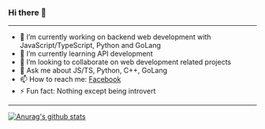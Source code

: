 ### Hi there 👋
---
- 🔭 I’m currently working on backend web development with JavaScript/TypeScript, Python and GoLang
- 🌱 I’m currently learning API development
- 👯 I’m looking to collaborate on web development related projects
- 💬 Ask me about JS/TS, Python, C++, GoLang
- 📫 How to reach me: [Facebook](https://web.facebook.com/TalkToPartho)
- ⚡ Fun fact: Nothing except being introvert
---

[![Anurag's github stats](https://github-readme-stats.vercel.app/api?username=ParthoKR)](https://github.com/anuraghazra/github-readme-stats)

